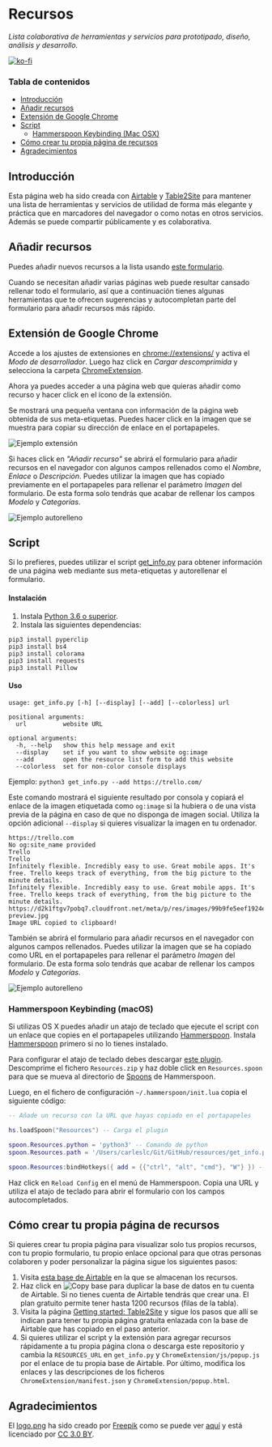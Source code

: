 # Recursos

_Lista colaborativa de herramientas y servicios para prototipado, diseño, análisis y desarrollo._

[![ko-fi](https://www.ko-fi.com/img/githubbutton_sm.svg)](https://ko-fi.com/carleslc)

### Tabla de contenidos

<!-- MarkdownTOC -->

- [Introducción](#introducción)
- [Añadir recursos](#añadir-recursos)
- [Extensión de Google Chrome](#extensión-de-google-chrome)
- [Script](#script)
  - [Hammerspoon Keybinding (Mac OSX)](#hammerspoon-keybinding-macos)
- [Cómo crear tu propia página de recursos](#cómo-crear-tu-propia-página-de-recursos)
- [Agradecimientos](#agradecimientos)

<!-- MarkdownTOC -->

## Introducción

Esta página web ha sido creada con [Airtable](https://airtable.com/) y [Table2Site](https://table2site.com/) para mantener una lista de herramientas y servicios de utilidad de forma más elegante y práctica que en marcadores del navegador o como notas en otros servicios. Además se puede compartir públicamente y es colaborativa.

## Añadir recursos

Puedes añadir nuevos recursos a la lista usando [este formulario](https://airtable.com/shrnzLIolsKJMD9Ql).

Cuando se necesitan añadir varias páginas web puede resultar cansado rellenar todo el formulario, así que a continuación tienes algunas herramientas que te ofrecen sugerencias y autocompletan parte del formulario para añadir recursos más rápido.

## Extensión de Google Chrome

Accede a los ajustes de extensiones en [chrome://extensions/](chrome://extensions/) y activa el *Modo de desarrollador*. Luego haz click en *Cargar descomprimida* y selecciona la carpeta [ChromeExtension](https://minhaskamal.github.io/DownGit/#/home?url=https://github.com/Carleslc/resources/tree/master/ChromeExtension).

Ahora ya puedes acceder a una página web que quieras añadir como recurso y hacer click en el icono de la extensión.

Se mostrará una pequeña ventana con información de la página web obtenida de sus meta-etiquetas. Puedes hacer click en la imagen que se muestra para copiar su dirección de enlace en el portapapeles.

![Ejemplo extensión](https://i.imgur.com/lPaqtCb.png)

Si haces click en *"Añadir recurso"* se abrirá el formulario para añadir recursos en el navegador con algunos campos rellenados como el *Nombre*, *Enlace* o *Descripción*. Puedes utilizar la imagen que has copiado previamente en el portapapeles para rellenar el parámetro _Imagen_ del formulario. De esta forma solo tendrás que acabar de rellenar los campos _Modelo_ y _Categorías_.

![Ejemplo autorelleno](https://i.imgur.com/Q92O3f1.png)

## Script

Si lo prefieres, puedes utilizar el script [get_info.py](https://raw.githubusercontent.com/Carleslc/resources/master/get_info.py) para obtener información de una página web mediante sus meta-etiquetas y autorellenar el formulario.

#### Instalación

1. Instala [Python 3.6 o superior](https://www.python.org/downloads/).
2. Instala las siguientes dependencias:

```
pip3 install pyperclip
pip3 install bs4
pip3 install colorama
pip3 install requests
pip3 install Pillow
```

#### Uso

```
usage: get_info.py [-h] [--display] [--add] [--colorless] url

positional arguments:
  url          website URL

optional arguments:
  -h, --help   show this help message and exit
  --display    set if you want to show website og:image
  --add        open the resource list form to add this website
  --colorless  set for non-color console displays
```

Ejemplo: `python3 get_info.py --add https://trello.com/`

Este comando mostrará el siguiente resultado por consola y copiará el enlace de la imagen etiquetada como `og:image` si la hubiera o de una vista previa de la página en caso de que no disponga de imagen social. Utiliza la opción adicional `--display` si quieres visualizar la imagen en tu ordenador.

```
https://trello.com
No og:site_name provided
Trello
Trello
Infinitely flexible. Incredibly easy to use. Great mobile apps. It's free. Trello keeps track of everything, from the big picture to the minute details.
Infinitely flexible. Incredibly easy to use. Great mobile apps. It's free. Trello keeps track of everything, from the big picture to the minute details.
https://d2k1ftgv7pobq7.cloudfront.net/meta/p/res/images/99b9fe5eef1924ee2fe0306b5cdd6541/home-preview.jpg
Image URL copied to clipboard!
```

También se abrirá el formulario para añadir recursos en el navegador con algunos campos rellenados. Puedes utilizar la imagen que se ha copiado como URL en el portapapeles para rellenar el parámetro _Imagen_ del formulario. De esta forma solo tendrás que acabar de rellenar los campos _Modelo_ y _Categorías_.

![Ejemplo autorelleno](https://i.imgur.com/Q92O3f1.png)

### Hammerspoon Keybinding (macOS)

Si utilizas OS X puedes añadir un atajo de teclado que ejecute el script con un enlace que copies en el portapapeles utilizando [Hammerspoon](http://hammerspoon.org). Instala [Hammerspoon](http://hammerspoon.org) primero si no lo tienes instalado.

Para configurar el atajo de teclado debes descargar [este plugin](https://github.com/Carleslc/Spoons/blob/master/Spoons/Resources.spoon/markdown/Resources.md). Descomprime el fichero `Resources.zip` y haz doble click en `Resources.spoon` para que se mueva al directorio de [Spoons](https://github.com/Hammerspoon/hammerspoon/blob/master/SPOONS.md) de Hammerspoon.

Luego, en el fichero de configuración `~/.hammerspoon/init.lua` copia el siguiente código:

```lua
-- Añade un recurso con la URL que hayas copiado en el portapapeles

hs.loadSpoon("Resources") -- Carga el plugin

spoon.Resources.python = 'python3' -- Comando de python
spoon.Resources.path = '/Users/carleslc/Git/GitHub/resources/get_info.py' -- Cambia el directorio donde se encuentra el script

spoon.Resources:bindHotkeys({ add = {{"ctrl", "alt", "cmd"}, "W"} }) -- Atajo de teclado Ctrl + Alt + Cmd + W
```

Haz click en `Reload Config` en el menú de Hammerspoon. Copia una URL y utiliza el atajo de teclado para abrir el formulario con los campos autocompletados.

## Cómo crear tu propia página de recursos

Si quieres crear tu propia página para visualizar solo tus propios recursos, con tu propio formulario, tu propio enlace opcional para que otras personas colaboren y poder personalizar la página sigue los siguientes pasos:

1. Visita [esta base de Airtable](https://airtable.com/shr1jTThqSwdL3ZWN) en la que se almacenan los recursos.
2. Haz click en ![Copy base](https://i.imgur.com/vTfzOJp.png) para duplicar la base de datos en tu cuenta de Airtable. Si no tienes cuenta de Airtable tendrás que crear una. El plan gratuito permite tener hasta 1200 recursos (filas de la tabla).
3. Visita la página [Getting started: Table2Site](https://table2site.com/documentation/getting-started) y sigue los pasos que allí se indican para tener tu propia página gratuita enlazada con la base de Airtable que has copiado en el paso anterior.
4. Si quieres utilizar el script y la extensión para agregar recursos rápidamente a tu propia página clona o descarga este repositorio y cambia la `RESOURCES_URL` en `get_info.py` y `ChromeExtension/js/popup.js` por el enlace de tu propia base de Airtable. Por último, modifica los enlaces y las descripciones de los ficheros `ChromeExtension/manifest.json` y `ChromeExtension/popup.html`.

## Agradecimientos

El [logo.png](https://github.com/Carleslc/resources/blob/master/ChromeExtension/logo.png) ha sido creado por [Freepik](https://www.freepik.com/ "Freepik") como se puede ver [aquí](https://www.flaticon.com/free-icon/attachment_1717697) y está licenciado por [CC 3.0 BY](http://creativecommons.org/licenses/by/3.0/ "Creative Commons BY 3.0").

